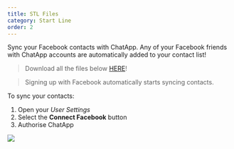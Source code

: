 ```yaml
---
title: STL Files
category: Start Line
order: 2
---
```


Sync your Facebook contacts with ChatApp. Any of your Facebook friends with ChatApp accounts are automatically added to your contact list!

>Download all the files below [HERE](https://drive.google.com/drive/folders/1Q-u7U18tI-8YRp86teNnI6xgnS-2nZSA?usp=sharing)!

> Signing up with Facebook automatically starts syncing contacts.

To sync your contacts:

1. Open your *User Settings*
2. Select the **Connect Facebook** button
3. Authorise ChatApp

![](//placehold.it/800x600)